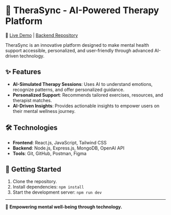 # 🌿 TheraSync - AI-Powered Therapy Platform

🔗 [Live Demo](https://therasync.onrender.com/) | [Backend Repository](https://github.com/cvemir369/Therapy-Platform-BE)

TheraSync is an innovative platform designed to make mental health support accessible, personalized, and user-friendly through advanced AI-driven technology.

## ✨ Features

- **AI-Simulated Therapy Sessions**: Uses AI to understand emotions, recognize patterns, and offer personalized guidance.
- **Personalized Support**: Recommends tailored exercises, resources, and therapist matches.
- **AI-Driven Insights**: Provides actionable insights to empower users on their mental wellness journey.

## 🛠️ Technologies

- **Frontend**: React.js, JavaScript, Tailwind CSS
- **Backend**: Node.js, Express.js, MongoDB, OpenAI API
- **Tools**: Git, GitHub, Postman, Figma

## 🚀 Getting Started

1. Clone the repository.
2. Install dependencies: `npm install`
3. Start the development server: `npm run dev`

---

🌱 **Empowering mental well-being through technology.**

